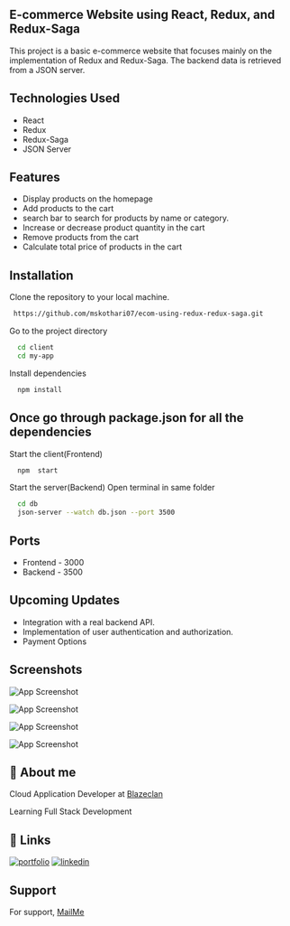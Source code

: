 ## E-commerce Website using React, Redux, and Redux-Saga
This project is a basic e-commerce website that focuses mainly on the implementation of Redux and Redux-Saga. The backend data is retrieved from a JSON server.

## Technologies Used
 - React
 - Redux
 - Redux-Saga
 - JSON Server
## Features
- Display products on the homepage
- Add products to the cart
- search bar to search for products by name or category.
- Increase or decrease product quantity in the cart
- Remove products from the cart
- Calculate total price of products in the cart
## Installation
Clone the repository to your local machine.
```bash
 https://github.com/mskothari07/ecom-using-redux-redux-saga.git
```

Go to the project directory

```bash
  cd client
  cd my-app
```

Install dependencies

```bash
  npm install
```
## Once go through package.json for all the dependencies

Start the client(Frontend)

```bash
  npm  start
```

Start the server(Backend)
Open terminal in same folder 

```bash
  cd db
  json-server --watch db.json --port 3500
```

## Ports 
- Frontend - 3000
- Backend - 3500

## Upcoming Updates
- Integration with a real backend API.
- Implementation of user authentication and authorization.
- Payment Options


## Screenshots

![App Screenshot](https://imgur.com/U5TRK4W.jpeg)

![App Screenshot](https://imgur.com/h8IAC2G.jpeg)

![App Screenshot](https://imgur.com/AGEHo4g.jpeg)

![App Screenshot](https://imgur.com/0S7SQ1u.jpeg)

## 🚀 About me

Cloud Application Developer at [Blazeclan](https://www.blazeclan.com/)

Learning Full Stack Development

## 🔗 Links

[![portfolio](https://img.shields.io/badge/my_portfolio-000?style=for-the-badge&logo=ko-fi&logoColor=white)](https://mskothari.netlify.app/)
[![linkedin](https://img.shields.io/badge/linkedin-0A66C2?style=for-the-badge&logo=linkedin&logoColor=white)](https://www.linkedin.com/in/kothari-meet/)


## Support

For support, [MailMe](mailto:reachmsk@gmail.com)
